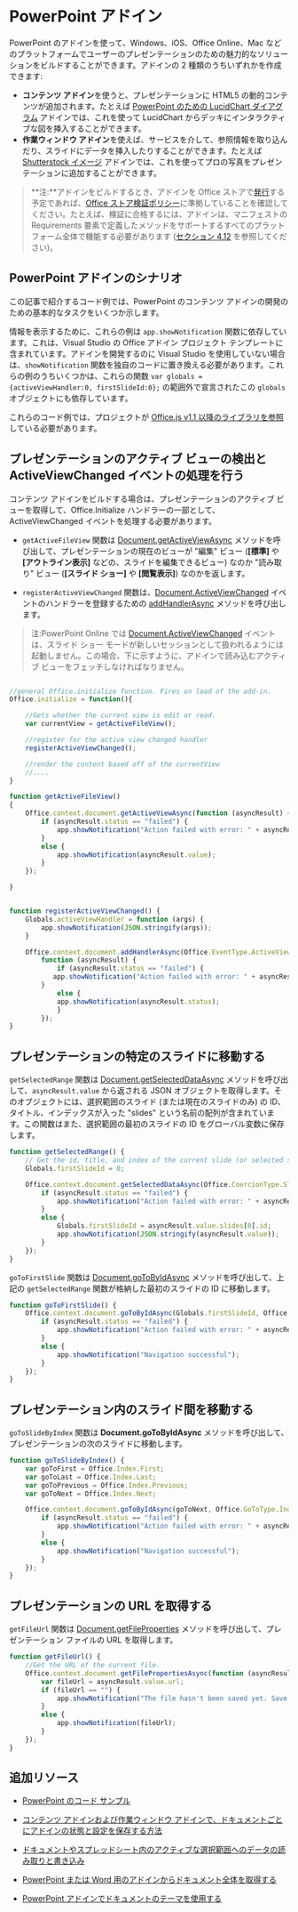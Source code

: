 # <a name="powerpoint-add-ins"></a>PowerPoint アドイン

PowerPoint のアドインを使って、Windows、iOS、Office Online、Mac などのプラットフォームでユーザーのプレゼンテーションのための魅力的なソリューションをビルドすることができます。アドインの 2 種類のうちいずれかを作成できます:

- **コンテンツ アドイン**を使うと、プレゼンテーションに HTML5 の動的コンテンツが追加されます。たとえば [PowerPoint のための LucidChart ダイアグラム](https://store.office.com/en-us/app.aspx?assetid=WA104380117&ui=en-US&rs=en-US&ad=US&clickedfilter=OfficeProductFilter%3APowerPoint&productgroup=PowerPoint&homprd=PowerPoint&sourcecorrid=950950b7-aa6c-4766-95fa-e75d37266c21&homappcat=Productivity&homapppos=3&homchv=2&appredirect=false) アドインでは、これを使って LucidChart からデッキにインタラクティブな図を挿入することができます。
- **作業ウィンドウ アドイン**を使えば、サービスを介して、参照情報を取り込んだり、スライドにデータを挿入したりすることができます。たとえば [Shutterstock イメージ](https://store.office.com/en-us/app.aspx?assetid=WA104380169&ui=en-US&rs=en-US&ad=US&clickedfilter=OfficeProductFilter%3APowerPoint&productgroup=PowerPoint&homprd=PowerPoint&sourcecorrid=950950b7-aa6c-4766-95fa-e75d37266c21&homappcat=Editor%2527s%2BPicks&homapppos=0&homchv=1&appredirect=false) アドインでは、これを使ってプロの写真をプレゼンテーションに追加することができます。 

>**注:**アドインをビルドするとき、アドインを Office ストアで[発行](../publish/publish.md)する予定であれば、[Office ストア検証ポリシー](https://msdn.microsoft.com/en-us/library/jj220035.aspx)に準拠していることを確認してください。たとえば、検証に合格するには、アドインは、マニフェストの Requirements 要素で定義したメソッドをサポートするすべてのプラットフォーム全体で機能する必要があります ([セクション 4.12](https://msdn.microsoft.com/en-us/library/jj220035.aspx#Anchor_3) を参照してください)。

## <a name="powerpoint-add-in-scenarios"></a>PowerPoint アドインのシナリオ

この記事で紹介するコード例では、PowerPoint のコンテンツ アドインの開発のための基本的なタスクをいくつか示します。 

情報を表示するために、これらの例は `app.showNotification` 関数に依存しています。これは、Visual Studio の Office アドイン プロジェクト テンプレートに含まれています。アドインを開発するのに Visual Studio を使用していない場合は、`showNotification` 関数を独自のコードに置き換える必要があります。これらの例のうちいくつかは、これらの関数 `var globals = {activeViewHandler:0, firstSlideId:0};` の範囲外で宣言されたこの `globals` オブジェクトにも依存しています。

これらのコード例では、プロジェクトが [Office.js v1.1 以降のライブラリを参照](../../docs/develop/referencing-the-javascript-api-for-office-library-from-its-cdn.md)している必要があります。


## <a name="detect-the-presentations-active-view-and-handle-the-activeviewchanged-event"></a>プレゼンテーションのアクティブ ビューの検出と ActiveViewChanged イベントの処理を行う

コンテンツ アドインをビルドする場合は、プレゼンテーションのアクティブ ビューを取得して、Office.Initialize ハンドラーの一部として、ActiveViewChanged イベントを処理する必要があります。


- `getActiveFileView` 関数は [Document.getActiveViewAsync](../../reference/shared/document.getactiveviewasync.md) メソッドを呼び出して、プレゼンテーションの現在のビューが "編集" ビュー (**[標準]** や **[アウトライン表示]** などの、スライドを編集できるビュー) なのか "読み取り" ビュー (**[スライド ショー]** や **[閲覧表示]**) なのかを返します。


- `registerActiveViewChanged` 関数は、[Document.ActiveViewChanged](../../reference/shared/document.activeviewchanged.md) イベントのハンドラーを登録するための [addHandlerAsync](../../reference/shared/document.addhandlerasync.md) メソッドを呼び出します。 
> 注:PowerPoint Online では [Document.ActiveViewChanged](../../reference/shared/document.activeviewchanged.md) イベントは、スライド ショー モードが新しいセッションとして扱われるようには起動しません。この場合、下に示すように、アドインで読み込むアクティブ ビューをフェッチしなければなりません。



```js

//general Office.initialize function. Fires on load of the add-in.
Office.initialize = function(){

    //Gets whether the current view is edit or read.
    var currentView = getActiveFileView();

    //register for the active view changed handler
    registerActiveViewChanged();

    //render the content based off of the currentView
    //....
}

function getActiveFileView()
{
    Office.context.document.getActiveViewAsync(function (asyncResult) {
        if (asyncResult.status == "failed") {
            app.showNotification("Action failed with error: " + asyncResult.error.message);
        }
        else {
            app.showNotification(asyncResult.value);
        }
    });

}


function registerActiveViewChanged() {
    Globals.activeViewHandler = function (args) {
        app.showNotification(JSON.stringify(args));
    }

    Office.context.document.addHandlerAsync(Office.EventType.ActiveViewChanged, Globals.activeViewHandler, 
        function (asyncResult) {
            if (asyncResult.status == "failed") {
           app.showNotification("Action failed with error: " + asyncResult.error.message);
        }
            else {
            app.showNotification(asyncResult.status);
            }
        });
}
```
    

## <a name="navigate-to-a-particular-slide-in-the-presentation"></a>プレゼンテーションの特定のスライドに移動する

`getSelectedRange` 関数は [Document.getSelectedDataAsync](../../reference/shared/document.getselecteddataasync.md) メソッドを呼び出して、`asyncResult.value` から返される JSON オブジェクトを取得します。そのオブジェクトには、選択範囲のスライド (または現在のスライドのみ) の ID、タイトル、インデックスが入った "slides" という名前の配列が含まれています。この関数はまた、選択範囲の最初のスライドの ID をグローバル変数に保存します。


```js
function getSelectedRange() {
    // Get the id, title, and index of the current slide (or selected slides) and store the first slide id */
    Globals.firstSlideId = 0;

    Office.context.document.getSelectedDataAsync(Office.CoercionType.SlideRange, function (asyncResult) {
        if (asyncResult.status == "failed") {
            app.showNotification("Action failed with error: " + asyncResult.error.message);
        }
        else {
            Globals.firstSlideId = asyncResult.value.slides[0].id;
            app.showNotification(JSON.stringify(asyncResult.value));
        }
    });
}
```

`goToFirstSlide` 関数は [Document.goToByIdAsync](../../reference/shared/document.gotobyidasync.md) メソッドを呼び出して、上記の `getSelectedRange` 関数が格納した最初のスライドの ID に移動します。




```js
function goToFirstSlide() {
    Office.context.document.goToByIdAsync(Globals.firstSlideId, Office.GoToType.Slide, function (asyncResult) {
        if (asyncResult.status == "failed") {
            app.showNotification("Action failed with error: " + asyncResult.error.message);
        }
        else {
            app.showNotification("Navigation successful");
        }
    });
}
```


## <a name="navigate-between-slides-in-the-presentation"></a>プレゼンテーション内のスライド間を移動する

`goToSlideByIndex` 関数は **Document.goToByIdAsync** メソッドを呼び出して、プレゼンテーションの次のスライドに移動します。


```js
function goToSlideByIndex() {
    var goToFirst = Office.Index.First;
    var goToLast = Office.Index.Last;
    var goToPrevious = Office.Index.Previous;
    var goToNext = Office.Index.Next;

    Office.context.document.goToByIdAsync(goToNext, Office.GoToType.Index, function (asyncResult) {
        if (asyncResult.status == "failed") {
            app.showNotification("Action failed with error: " + asyncResult.error.message);
        }
        else {
            app.showNotification("Navigation successful");
        }
    });
}
```

## <a name="get-the-url-of-the-presentation"></a>プレゼンテーションの URL を取得する

`getFileUrl` 関数は [Document.getFileProperties](../../reference/shared/document.getfilepropertiesasync.md) メソッドを呼び出して、プレゼンテーション ファイルの URL を取得します。


```js
function getFileUrl() {
    //Get the URL of the current file.
    Office.context.document.getFilePropertiesAsync(function (asyncResult) {
        var fileUrl = asyncResult.value.url;
        if (fileUrl == "") {
            app.showNotification("The file hasn't been saved yet. Save the file and try again");
        }
        else {
            app.showNotification(fileUrl);
        }
    });
}
```



## <a name="additional-resources"></a>追加リソース
- [PowerPoint のコード サンプル](https://dev.office.com/code-samples#?filters=powerpoint)

- [コンテンツ アドインおよび作業ウィンドウ アドインで、ドキュメントごとにアドインの状態と設定を保存する方法](../../docs/develop/persisting-add-in-state-and-settings.md#how-to-save-add-in-state-and-settings-per-document-for-content-and-task-pane-add-ins)

- [ドキュメントやスプレッドシート内のアクティブな選択範囲へのデータの読み取りと書き込み](../../docs/develop/read-and-write-data-to-the-active-selection-in-a-document-or-spreadsheet.md)
    
- [PowerPoint または Word 用のアドインからドキュメント全体を取得する](../../docs/develop/get-the-whole-document-from-an-add-in-for-powerpoint-or-word.md)
    
- [PowerPoint アドインでドキュメントのテーマを使用する](../powerpoint/use-document-themes-in-your-powerpoint-add-ins.md)
    
